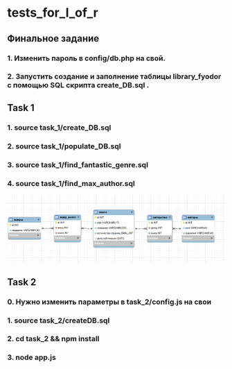 # tests_for_l_of_r

## Финальное задание

### 1. Изменить пароль в config/db.php на свой.
### 2. Запустить создание и заполнение таблицы library_fyodor с помощью SQL скрипта  create_DB.sql .


## Task 1

### 1. source task_1/create_DB.sql
### 2. source task_1/populate_DB.sql
### 3. source task_1/find_fantastic_genre.sql
### 4. source task_1/find_max_author.sql

![ER_Diagram.png](./task_1/ER_Diagram.png)

## Task 2

### 0. Нужно изменить параметры в task_2/config.js на свои
### 1. source task_2/createDB.sql
### 2. cd task_2 && npm install
### 3. node app.js